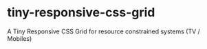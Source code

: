tiny-responsive-css-grid
========================

A Tiny Responsive CSS Grid for resource constrained systems (TV / Mobiles)

